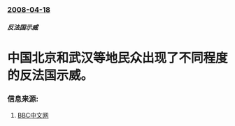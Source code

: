 ### [2008-04-18](/news/2008/04/18/index.md)

##### 反法国示威
# 中国北京和武汉等地民众出现了不同程度的反法国示威。 




### 信息来源:

1. [BBC中文网](http://news.bbc.co.uk/chinese/simp/hi/newsid_7350000/newsid_7355900/7355935.stm)
